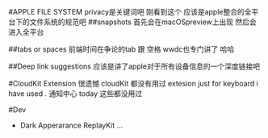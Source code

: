 #APPLE FILE SYSTEM
privacy是关键词吧  刚看到这个 应该是apple整合的全平台下的文件系统的规范吧
##snapshots 
首先会在macOSpreview上出现 然后会进入全平台

##tabs or spaces
前端时间在争论的tab 跟 空格 wwdc也专门讲了  哈哈

##Deep link suggestions
应该是讲了apple对于所有设备信息的一个深度链接吧

#CloudKit Extension
很遗憾  cloudKit 都没有用过  extesion just for keyboard i have used . 通知中心  today 这些都没用过

#Dev 
* Dark Apperarance ReplayKit  ...

 
